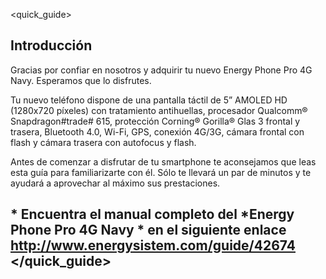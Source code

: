 <quick_guide>
## Introducción

Gracias por confiar en nosotros y adquirir tu nuevo Energy Phone Pro 4G Navy. Esperamos que lo disfrutes.

Tu nuevo teléfono dispone de una pantalla táctil de 5” AMOLED HD (1280x720 píxeles) con tratamiento antihuellas, procesador Qualcomm® Snapdragon#trade# 615, protección Corning® Gorilla® Glas 3 frontal y trasera, Bluetooth 4.0, Wi-Fi, GPS, conexión 4G/3G, cámara frontal con flash y cámara trasera con autofocus y flash.

Antes de comenzar a disfrutar de tu smartphone te aconsejamos que leas esta guía para familiarizarte con él. Sólo te llevará un par de minutos y te ayudará a aprovechar al máximo sus prestaciones.

## <unique> * Encuentra el manual completo del *Energy Phone Pro 4G Navy * en el siguiente enlace  http://www.energysistem.com/guide/42674 </unique> </quick_guide>

